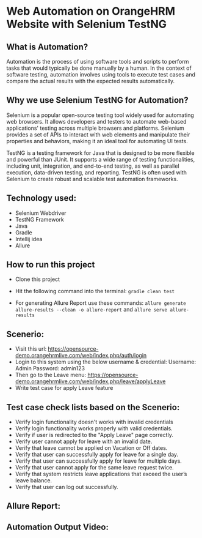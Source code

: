 # Web Automation on OrangeHRM Website with Selenium TestNG

## What is Automation?

Automation is the process of using software tools and scripts to perform tasks that would typically be done manually by a human. In the context of software testing, automation involves using tools to execute test cases and compare the actual results with the expected results automatically.

## Why we use Selenium TestNG for Automation?

Selenium is a popular open-source testing tool widely used for automating web browsers. It allows developers and testers to automate web-based applications' testing across multiple browsers and platforms. Selenium provides a set of APIs to interact with web elements and manipulate their properties and behaviors, making it an ideal tool for automating UI tests.

TestNG is a testing framework for Java that is designed to be more flexible and powerful than JUnit. It supports a wide range of testing functionalities, including unit, integration, and end-to-end testing, as well as parallel execution, data-driven testing, and reporting. TestNG is often used with Selenium to create robust and scalable test automation frameworks.

## Technology used:
- Selenium Webdriver
- TestNG Framework
- Java
- Gradle
- Intellij idea
- Allure

## How to run this project

- Clone this project
- Hit the following command into the terminal:
 ```gradle clean test```
 
- For generating Allure Report use these commands:
```allure generate allure-results --clean -o allure-report``` and
```allure serve allure-results```
## Scenerio:
- Visit this url: https://opensource-demo.orangehrmlive.com/web/index.php/auth/login
- Login to this system using the below username & credential:
Username: Admin
Password: admin123
- Then go to the Leave menu: https://opensource-demo.orangehrmlive.com/web/index.php/leave/applyLeave
- Write test case for apply Leave feature

## Test case check lists based on the Scenerio:

- Verify login functionality doesn't works with invalid credentials
- Verify login functionality works properly with valid credentials.
- Verify if user is redirected to the "Apply Leave" page correctly.
- Verify user cannot apply for leave with an invalid date.
- Verify that leave cannot be applied on Vacation or Off dates.
- Verify that user can successfully apply for leave for a single day.
- Verify that user can successfully apply for leave for multiple days.
- Verify that user cannot apply for the same leave request twice.
- Verify that system restricts leave applications that exceed the user’s leave balance.
- Verify that user can log out successfully. 
 

## Allure Report:



## Automation Output Video:




